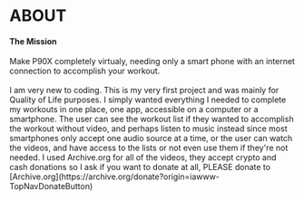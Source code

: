 <h1> ABOUT </h1>

<h4> The Mission </h4>
Make P90X completely virtualy, needing only a smart phone with an internet connection to accomplish your workout. 
<br>
</br>
I am very new to coding. This is my very first project and was mainly for Quality of Life purposes. I simply wanted everything I needed to complete my workouts in one place, one app, accessible on a computer or a smartphone. The user can see the workout list if they wanted to accomplish the workout without video, and perhaps listen to music instead since most smartphones only accept one audio source at a time, or the user can watch the videos, and have access to the lists or not even use them if they're not needed. I used Archive.org for all of the videos, they accept crypto and cash donations so I ask if you want to donate at all, PLEASE donate to [Archive.org](https://archive.org/donate?origin=iawww-TopNavDonateButton)
<p>



  



